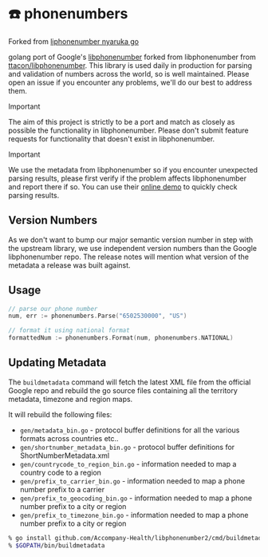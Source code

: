 # ☎️ phonenumbers 

Forked from [liphonenumber nyaruka go](https://github.com/nyaruka/phonenumbers)

golang port of Google's [libphonenumber](https://github.com/googlei18n/libphonenumber) forked from libphonenumber from [ttacon/libphonenumber](https://github.com/ttacon/libphonenumber). This library is used daily in production for parsing and validation of numbers across the world, so is well maintained. Please open an issue if you encounter any problems, we'll do our best to address them.

> [!IMPORTANT]
> The aim of this project is strictly to be a port and match as closely as possible the functionality in libphonenumber. Please don't submit feature requests for functionality that doesn't exist in libphonenumber.

> [!IMPORTANT]
> We use the metadata from libphonenumber so if you encounter unexpected parsing results, please first verify if the problem affects libphonenumber and report there if so. You can use their [online demo](https://libphonenumber.appspot.com) to quickly check parsing results.

## Version Numbers

As we don't want to bump our major semantic version number in step with the upstream library, we use independent version numbers than the Google libphonenumber repo. The release notes will mention what version of the metadata a release was built against.

## Usage

```go
// parse our phone number
num, err := phonenumbers.Parse("6502530000", "US")

// format it using national format
formattedNum := phonenumbers.Format(num, phonenumbers.NATIONAL)
```

## Updating Metadata

The `buildmetadata` command will fetch the latest XML file from the official Google repo and rebuild the go source files 
containing all the territory metadata, timezone and region maps.

It will rebuild the following files:

 * `gen/metadata_bin.go` - protocol buffer definitions for all the various formats across countries etc..
 * `gen/shortnumber_metadata_bin.go` - protocol buffer definitions for ShortNumberMetadata.xml
 * `gen/countrycode_to_region_bin.go` - information needed to map a country code to a region
 * `gen/prefix_to_carrier_bin.go` - information needed to map a phone number prefix to a carrier
 * `gen/prefix_to_geocoding_bin.go` - information needed to map a phone number prefix to a city or region
 * `gen/prefix_to_timezone_bin.go` - information needed to map a phone number prefix to a city or region

```bash
% go install github.com/Accompany-Health/libphonenumber2/cmd/buildmetadata
% $GOPATH/bin/buildmetadata
```
